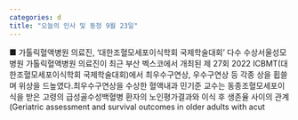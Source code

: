```yaml
---
categories: d
title: "오늘의 인사 및 동정 9월 23일"
---
```

■ 가톨릭혈액병원 의료진, ‘대한조혈모세포이식학회 국제학술대회’ 다수 수상서울성모병원 가톨릭혈액병원 의료진이 최근 부산 벡스코에서 개최된 제 27회 2022 ICBMT(대한조혈모세포이식학회 국제학술대회)에서 최우수구연상, 우수구연상 등 각종 상을 휩쓸며 위상을 드높였다.최우수구연상을 수상한 혈액내과 민기준 교수는 동종조혈모세포이식을 받은 고령의 급성골수성백혈병 환자의 노인평가결과와 이식 후 생존율 사이의 관계 (Geriatric assessment and survival outcomes in older adults with acut